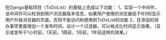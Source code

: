 在Django基础项目（ToDoList）的基础上完成以下功能：
1、实现一个中间件，该中间件可以检测到用户浏览器版本信息，如果用户使用的浏览器低于IE9则显示用户升级浏览器的页面，否则不能访问和使用到ToDoList的功能
2、在添加的待办事项里面增加一个发布时间，设计一个过滤器，可以格式化时间显示效果。（显示成发布于1小时前，1天前，1周前，1月前，1年前这样的效果。）
